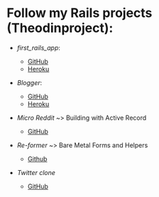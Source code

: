 # Follow my Rails projects (Theodinproject):

  - *first_rails_app*:
    + [GitHub](https://github.com/David-Roark/first_rails_app)
    + [Heroku](https://mysterious-castle-84670.herokuapp.com/)
    
  - *Blogger*:
    + [GitHub](https://github.com/David-Roark/Blogger-OdinProject)
    + [Heroku](https://dry-hamlet-08916.herokuapp.com/articles)
    
  - *Micro Reddit* ~> Building with Active Record
    + [GitHub](https://github.com/David-Roark/Micro-Reddit-OdinProject)
    
  - *Re-former* ~> Bare Metal Forms and Helpers
    + [Github](https://github.com/David-Roark/Re-former-OdinProject)
    
  - *Twitter clone*
    + [GitHub](https://github.com/David-Roark/twitter-clone)
